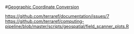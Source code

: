 #[Geographic Coordinate Conversion](https://github.com/terraref/documentation/blob/version1/spatial-reference-system-data.md)



https://github.com/terraref/documentation/issues/7
https://github.com/terraref/computing-pipeline/blob/master/scripts/geospatial/field_scanner_plots.R
